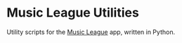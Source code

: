 # Music League Utilities

Utility scripts for the [Music League](https://app.musicleague.com) app, written in Python.
